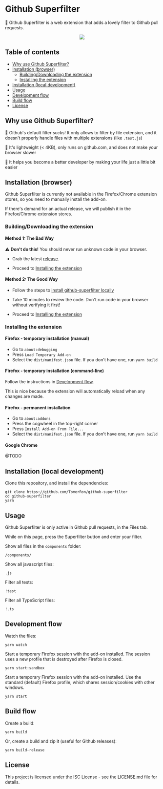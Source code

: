 # Github Superfilter

🚀 Github Superfilter is a web extension that adds a lovely filter to Github pull requests.

<p align="center">
  <img src="https://i.imgur.com/cxazJxA.gif">
</p>

## Table of contents

- [Why use Github Superfilter?](#why-use-github-superfilter)
- [Installation (browser)](#installation-browser)
  - [Building/Downloading the extension](#building/downloading-the-extension)
  - [Installing the extension](#installing-the-extension)
- [Installation (local development)](#installation-local-development)
- [Usage](#usage)
- [Development flow](#development-flow)
- [Build flow](#build-flow)
- [License](#license)

## Why use Github Superfilter?

🎉 Github's default filter sucks! It only allows to filter by file extension, and it doesn't properly handle files with multiple extensions (like `.test.js`)

🎉 It's lightweight (< 4KB), only runs on github.com, and does not make your browser slower

🎉 It helps you become a better developer by making your life just a little bit easier

## Installation (browser)

Github Superfilter is currently not available in the Firefox/Chrome extension stores, so you need to manually install the add-on.

If there's demand for an actual release, we will publish it in the Firefox/Chrome extension stores.

### Building/Downloading the extension

#### Method 1: The Bad Way

⚠️ **Don't do this!** You should never run unknown code in your browser.

- Grab the latest [release](https://github.com/TomerRon/github-superfilter/releases).

- Proceed to [Installing the extension](#installing-the-extension)

#### Method 2: The Good Way

- Follow the steps to [install github-superfilter locally](#installation-local-development)

- Take 10 minutes to review the code. Don't run code in your browser without verifying it first!

- Proceed to [Installing the extension](#installing-the-extension)

### Installing the extension

#### Firefox - temporary installation (manual)

- Go to `about:debugging`
- Press `Load Temporary Add-on`
- Select the `dist/manifest.json` file. If you don't have one, run `yarn build`

#### Firefox - temporary installation (command-line)

Follow the instructions in [Development flow](#development-flow).

This is nice because the extension will automatically reload when any changes are made.

#### Firefox - permanent installation

- Go to `about:addons`
- Press the cogwheel in the top-right corner
- Press `Install Add-on From File...`
- Select the `dist/manifest.json` file. If you don't have one, run `yarn build`

#### Google Chrome

@TODO

## Installation (local development)

Clone this repository, and install the dependencies:

```
git clone https://github.com/TomerRon/github-superfilter
cd github-superfilter
yarn
```

## Usage

Github Superfilter is only active in Github pull requests, in the Files tab.

While on this page, press the Superfilter button and enter your filter.

Show all files in the `components` folder:

```
/components/
```

Show all javascript files:

```
.js
```

Filter all tests:

```
!test
```

Filter all TypeScript files:

```
!.ts
```

## Development flow

Watch the files:

```
yarn watch
```

Start a temporary Firefox session with the add-on installed.
The session uses a new profile that is destroyed after Firefox is closed.

```
yarn start:sandbox
```

Start a temporary Firefox session with the add-on installed.
Use the standard (default) Firefox profile, which shares session/cookies with other windows.

```
yarn start
```

## Build flow

Create a build:

```
yarn build
```

Or, create a build and zip it (useful for Github releases):

```
yarn build-release
```

## License

This project is licensed under the ISC License - see the [LICENSE.md](LICENSE.md) file for details.
